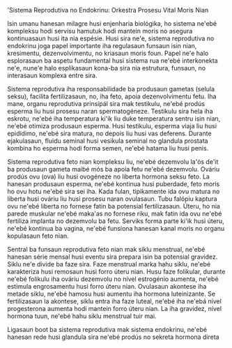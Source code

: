 'Sistema Reprodutiva no Endokrinu: Orkestra Prosesu Vital Moris Nian

Isin umanu hanesan milagre husi enjenharia biológika, ho sistema ne'ebé kompleksu hodi servisu hamutuk hodi mantein moris no asegura kontinuasaun husi ita nia espésie. Husi sira ne'e, sistema reprodutiva no endokrinu joga papel importante iha regulasaun funsaun isin nian, kresimentu, dezenvolvimentu, no kriasaun moris foun. Papel ne'e halo esplorasaun ba aspetu fundamental husi sistema rua ne'ebé interkonekta ne'e, nune'e halo esplikasaun kona-ba sira nia estrutura, funsaun, no interasaun komplexa entre sira.

Sistema reprodutiva iha responsabilidade ba produsaun gametas (selula seksu), facilita fertilizasaun, no, iha feto, apoia dezenvolvimentu fetu. Iha mane, organu reprodutiva prinsipál sira mak testikulu, ne'ebé prodús esperma liu husi prosesu naran spermatogéneze. Testikulu sira hela iha eskrotu, ne'ebé iha temperatura ki'ik liu duke temperatura sentru isin nian, ne'ebé otimiza produsaun esperma. Husi testikulu, esperma viaja liu husi epidídimo, ne'ebé sira matura, no depois liu husi vas deferens. Durante ejakulasaun, fluidu seminal husi vesikula seminal no glandula prostata kombina ho esperma hodi forma semen, ne'ebé hatama liu husi penis.

Sistema reprodutiva feto nian kompleksu liu, ne'ebé dezemvolu la'ós de'it ba produsaun gameta maibé mós ba apoia fetu ne'ebé dezemvolu. Ováriu prodús ovu (ova) liu husi ovogéneze no liberta hormona seksu feto. La hanesan produsaun esperma, ne'ebé kontinua husi puberdade, feto moris ho ovu hotu ne'ebé sira sei iha. Kada fulan, tipikamente ida ovu matura no liberta husi ováriu liu husi prosesu naran ovulasaun. Tubu falópiu kaptura ovu ne'ebé liberta no fornese fatin ba potensial fertilizasaun. Úteru, ho nia parede muskular ne'ebé maka'as no fornese riku, mak fatin ida ovu ne'ebé fertiliza implanta no dezemvolu ba fetu. Serviks forma parte ki'ik husi úteru, ne'ebé kontinua ba vagina, ne'ebé funsiona hanesan kanal moris no organu kopulasaun feto nian.

Sentral ba funsaun reprodutiva feto nian mak siklu menstrual, ne'ebé hanesan série mensal husi eventu sira prepara isin ba potensial gravidez. Siklu ne'e divide ba faze sira. Faze menstrual marka hahu siklu, ne'ebé karakteriza husi remosaun husi forro úteru nian. Husu faze folikular, durante ne'ebé folikulu iha ováriu dezemvolu no nível estrogénio aumenta, ne'ebé estimula engrosamentu husi forro úteru nian. Ovulasaun akontese iha metade siklu, ne'ebé hamosu husi aumentu iha hormona luteinizante. Se fertilizasaun la akontese, siklu entra iha faze luteal, ne'ebé iha ne'ebá nível progesterona aumenta hodi mantein forro úteru nian. La iha gravidez, nível hormona tuun, ne'ebé hahu siklu menstrual tuir mai.

Ligasaun boot ba sistema reprodutiva mak sistema endokrinu, ne'ebé hanesan rede husi glandula sira ne'ebé prodús no sekreta hormona direta
